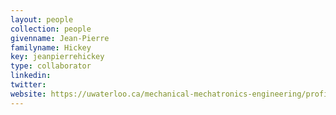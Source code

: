 ```yaml
---
layout: people
collection: people
givenname: Jean-Pierre
familyname: Hickey
key: jeanpierrehickey
type: collaborator
linkedin:
twitter:
website: https://uwaterloo.ca/mechanical-mechatronics-engineering/profile/j6hickey
---
```




